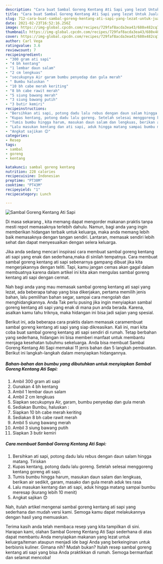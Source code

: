 ```yaml
---
description: "Cara buat Sambal Goreng Kentang Ati Sapi yang lezat Untuk Jualan"
title: "Cara buat Sambal Goreng Kentang Ati Sapi yang lezat Untuk Jualan"
slug: 712-cara-buat-sambal-goreng-kentang-ati-sapi-yang-lezat-untuk-jualan
date: 2021-02-23T16:52:16.256Z
image: https://img-global.cpcdn.com/recipes/729faf8acda3ea43/680x482cq70/sambal-goreng-kentang-ati-sapi-foto-resep-utama.jpg
thumbnail: https://img-global.cpcdn.com/recipes/729faf8acda3ea43/680x482cq70/sambal-goreng-kentang-ati-sapi-foto-resep-utama.jpg
cover: https://img-global.cpcdn.com/recipes/729faf8acda3ea43/680x482cq70/sambal-goreng-kentang-ati-sapi-foto-resep-utama.jpg
author: Carl Vega
ratingvalue: 3.6
reviewcount: 7
recipeingredient:
- "300 gram ati sapi"
- "4 bh kentang"
- "1 lembar daun salam"
- "2 cm lengkuas"
- "secukupnya Air garam bumbu penyedap dan gula merah"
- " Bumbu haluskan "
- "10 bh cabe merah keriting"
- "8 bh cabe rawit merah"
- "5 siung bawang merah"
- "3 siung bawang putih"
- "3 butir kemiri"
recipeinstructions:
- "Bersihkan ati sapi, potong dadu lalu rebus dengan daun salam hingga matang. Tiriskan"
- "Kupas kentang, potong dadu lalu goreng. Setelah selesai menggoreng kentang goreng ati sapi."
- "Tumis bumbu hingga harum, masukan daun salam dan lengkuas, berikan air sedikit, garam, masako dan gula merah aduk tes rasa"
- "Lalu masukan kentang dan ati sapi, aduk hingga matang sampai bumbu meresap (kurang lebih 10 menit)"
- "Angkat sajikan 😊"
categories:
- Resep
tags:
- sambal
- goreng
- kentang

katakunci: sambal goreng kentang 
nutrition: 228 calories
recipecuisine: Indonesian
preptime: "PT30M"
cooktime: "PT43M"
recipeyield: "1"
recipecategory: Lunch

---
```



![Sambal Goreng Kentang Ati Sapi](https://img-global.cpcdn.com/recipes/729faf8acda3ea43/680x482cq70/sambal-goreng-kentang-ati-sapi-foto-resep-utama.jpg)

Di masa  sekarang , kita memang dapat mengorder makanan praktis tanpa mesti repot memasaknya terlebih dahulu. Namun, bagi anda yang ingin memberikan hidangan terbaik untuk keluarga, maka anda memang lebih baik memasaknya dengan tangan sendiri. Lantaran, memasak sendiri lebih sehat dan dapat menyesuaikan dengan selera keluarga.

Jika anda sedang mencari inspirasi cara membuat sambal goreng kentang ati sapi yang enak dan sederhana,maka di sinilah tempatnya. Cara membuat sambal goreng kentang ati sapi  sebenarnya gampang dibuat jika kita mengerjakannya dengan teliti. Tapi, kamu jangan cemas akan gagal dalam membuatnya 
karena dalam artikel ini kita akan mengulas sambal goreng kentang ati sapi dengan cermat.  



Nah bagi anda yang mau memasak sambal goreng kentang ati sapi yang lezat, ada beberapa tahap yang bisa dikerjakan, pertama memilih jenis bahan, lalu pemilihan bahan segar, sampai cara mengolah dan menghidangkannya. Anda Tak perlu pusing jika ingin menyiapkan sambal goreng kentang ati sapi yang enak di mana pun anda berada. Karena, asalkan kamu  tahu triknya, maka hidangan ini bisa jadi sajian yang spesial.

Berikut ini, ada beberapa cara praktis  dalam memasak caramembuat sambal goreng kentang ati sapi yang siap dikreasikan. Kali ini, mari kita coba buat sambal goreng kentang ati sapi sendiri di rumah. Tetap berbahan yang sederhana, hidangan ini bisa memberi manfaat untuk membantu menjaga kesehatan tubuhmu sekeluarga. Anda bisa membuat Sambal Goreng Kentang Ati Sapi memakai 11 jenis bahan dan 5 langkah pembuatan. Berikut ini langkah-langkah dalam menyiapkan hidangannya.

<!--inarticleads1-->

##### Bahan-bahan dan bumbu yang dibutuhkan untuk menyiapkan Sambal Goreng Kentang Ati Sapi:

1. Ambil 300 gram ati sapi
1. Gunakan 4 bh kentang
1. Ambil 1 lembar daun salam
1. Ambil 2 cm lengkuas
1. Siapkan secukupnya Air, garam, bumbu penyedap dan gula merah
1. Sediakan  Bumbu, haluskan :
1. Siapkan 10 bh cabe merah keriting
1. Sediakan 8 bh cabe rawit merah
1. Ambil 5 siung bawang merah
1. Ambil 3 siung bawang putih
1. Siapkan 3 butir kemiri




<!--inarticleads2-->

##### Cara membuat Sambal Goreng Kentang Ati Sapi:

1. Bersihkan ati sapi, potong dadu lalu rebus dengan daun salam hingga matang. Tiriskan
1. Kupas kentang, potong dadu lalu goreng. Setelah selesai menggoreng kentang goreng ati sapi.
1. Tumis bumbu hingga harum, masukan daun salam dan lengkuas, berikan air sedikit, garam, masako dan gula merah aduk tes rasa
1. Lalu masukan kentang dan ati sapi, aduk hingga matang sampai bumbu meresap (kurang lebih 10 menit)
1. Angkat sajikan 😊




Nah, itulah artikel mengenai  sambal goreng kentang ati sapi  yang sederhana dan mudah versi kami. Semoga kamu dapat melakukannya dengan hasil yang memuaskan. 

Terima kasih anda telah membaca resep yang kita tampilkan di sini. Harapan kami, olahan  Sambal Goreng Kentang Ati Sapi sederhana di atas dapat membantu Anda menyiapkan makanan yang lezat untuk keluarga/teman ataupun menjadi ide bagi Anda yang berkeinginan untuk berbisnis kuliner. Gimana nih? Mudah bukan? Itulah resep sambal goreng kentang ati sapi yang bisa Anda praktikkan di rumah. Semoga bermanfaat dan selamat mencoba!

